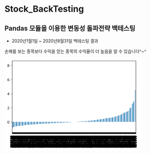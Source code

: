 # Stock_BackTesting
Pandas 모듈을 이용한 변동성 돌파전략 백테스팅
--------------------------------------------------------

- 2020년1월1일 ~ 2020년8월31일 백테스팅 결과

손해를 보는 종목보다 수익을 얻는 종목의 수익율이 더 높음을 알 수 있습니다^~^

<img src="result.PNG" height="300" width="450"/>
